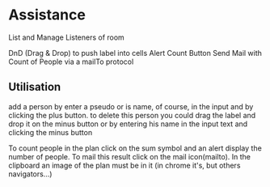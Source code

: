 Assistance
==========

List and Manage Listeners of room

DnD (Drag & Drop) to push label into cells
Alert Count Button
Send Mail with Count of People via a mailTo protocol


<h2>Utilisation</h2>

add a person by enter a pseudo or is name, of course, in the input and by clicking the plus button.
to delete  this person you could drag the label and drop it on the minus button or by entering his name in the input text and clicking the minus button

To count people in the plan click on the sum symbol and an alert display the number of people.
To mail this result click on the mail icon(mailto). In the clipboard an image of the plan must be in it (in chrome it's, but others navigators...)
